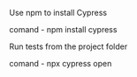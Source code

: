 Use npm to install Cypress

comand - npm install cypress

Run tests from the project folder

comand - npx cypress open
